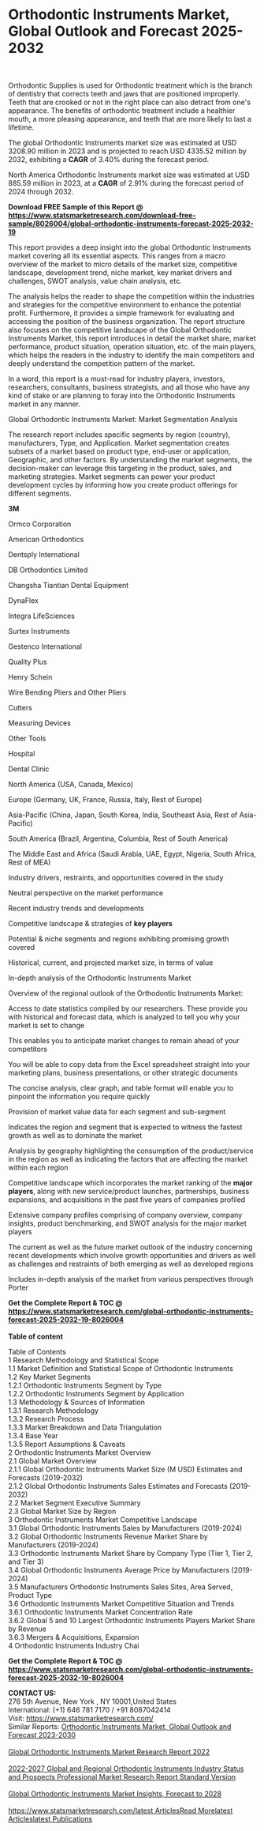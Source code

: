 <h1>Orthodontic Instruments Market, Global Outlook and Forecast 2025-2032</h1><br/><p>Orthodontic Supplies is used for Orthodontic treatment which is the branch of dentistry that corrects teeth and jaws that are positioned improperly. Teeth that are crooked or not in the right place can also detract from one's appearance. The benefits of orthodontic treatment include a healthier mouth, a more pleasing appearance, and teeth that are more likely to last a lifetime.</p><p>The global Orthodontic Instruments market size was estimated at USD 3208.90 million in 2023 and is projected to reach USD 4335.52 million by 2032, exhibiting a <strong>CAGR</strong> of 3.40% during the forecast period.</p><p>North America Orthodontic Instruments market size was estimated at USD 885.59 million in 2023, at a <strong>CAGR</strong> of 2.91% during the forecast period of 2024 through 2032.</p><p><strong>Download FREE Sample of this Report @ <a href="https://www.statsmarketresearch.com/download-free-sample/8026004/global-orthodontic-instruments-forecast-2025-2032-19">https://www.statsmarketresearch.com/download-free-sample/8026004/global-orthodontic-instruments-forecast-2025-2032-19</a></strong></p><p>This report provides a deep insight into the global Orthodontic Instruments market covering all its essential aspects. This ranges from a macro overview of the market to micro details of the market size, competitive landscape, development trend, niche market, key market drivers and challenges, SWOT analysis, value chain analysis, etc.</p><p>The analysis helps the reader to shape the competition within the industries and strategies for the competitive environment to enhance the potential profit. Furthermore, it provides a simple framework for evaluating and accessing the position of the business organization. The report structure also focuses on the competitive landscape of the Global Orthodontic Instruments Market, this report introduces in detail the market share, market performance, product situation, operation situation, etc. of the main players, which helps the readers in the industry to identify the main competitors and deeply understand the competition pattern of the market.</p><p>In a word, this report is a must-read for industry players, investors, researchers, consultants, business strategists, and all those who have any kind of stake or are planning to foray into the Orthodontic Instruments market in any manner.</p><p>Global Orthodontic Instruments Market: Market Segmentation Analysis</p><p>The research report includes specific segments by region (country), manufacturers, Type, and Application. Market segmentation creates subsets of a market based on product type, end-user or application, Geographic, and other factors. By understanding the market segments, the decision-maker can leverage this targeting in the product, sales, and marketing strategies. Market segments can power your product development cycles by informing how you create product offerings for different segments.</p><p><strong>3M</strong></p><p>Ormco Corporation</p><p>American Orthodontics</p><p>Dentsply International</p><p>DB Orthodontics Limited</p><p>Changsha Tiantian Dental Equipment</p><p>DynaFlex</p><p>Integra LifeSciences</p><p>Surtex Instruments</p><p>Gestenco International</p><p>Quality Plus</p><p>Henry Schein</p><p>Wire Bending Pliers and Other Pliers</p><p>Cutters</p><p>Measuring Devices</p><p>Other Tools</p><p>Hospital</p><p>Dental Clinic</p><p>North America (USA, Canada, Mexico)</p><p>Europe (Germany, UK, France, Russia, Italy, Rest of Europe)</p><p>Asia-Pacific (China, Japan, South Korea, India, Southeast Asia, Rest of Asia-Pacific)</p><p>South America (Brazil, Argentina, Columbia, Rest of South America)</p><p>The Middle East and Africa (Saudi Arabia, UAE, Egypt, Nigeria, South Africa, Rest of MEA)</p><p>Industry drivers, restraints, and opportunities covered in the study</p><p>Neutral perspective on the market performance</p><p>Recent industry trends and developments</p><p>Competitive landscape & strategies of <strong>key players</strong></p><p>Potential & niche segments and regions exhibiting promising growth covered</p><p>Historical, current, and projected market size, in terms of value</p><p>In-depth analysis of the Orthodontic Instruments Market</p><p>Overview of the regional outlook of the Orthodontic Instruments Market:</p><p>Access to date statistics compiled by our researchers. These provide you with historical and forecast data, which is analyzed to tell you why your market is set to change</p><p>This enables you to anticipate market changes to remain ahead of your competitors</p><p>You will be able to copy data from the Excel spreadsheet straight into your marketing plans, business presentations, or other strategic documents</p><p>The concise analysis, clear graph, and table format will enable you to pinpoint the information you require quickly</p><p>Provision of market value data for each segment and sub-segment</p><p>Indicates the region and segment that is expected to witness the fastest growth as well as to dominate the market</p><p>Analysis by geography highlighting the consumption of the product/service in the region as well as indicating the factors that are affecting the market within each region</p><p>Competitive landscape which incorporates the market ranking of the <strong>major players</strong>, along with new service/product launches, partnerships, business expansions, and acquisitions in the past five years of companies profiled</p><p>Extensive company profiles comprising of company overview, company insights, product benchmarking, and SWOT analysis for the major market players</p><p>The current as well as the future market outlook of the industry concerning recent developments which involve growth opportunities and drivers as well as challenges and restraints of both emerging as well as developed regions</p><p>Includes in-depth analysis of the market from various perspectives through Porter</p><div><b>Get the Complete Report & TOC @ <a href="https://www.statsmarketresearch.com/global-orthodontic-instruments-forecast-2025-2032-19-8026004">https://www.statsmarketresearch.com/global-orthodontic-instruments-forecast-2025-2032-19-8026004</a></b></div><br><b>Table of content</b><p>Table of Contents<br />1 Research Methodology and Statistical Scope<br />1.1 Market Definition and Statistical Scope of Orthodontic Instruments<br />1.2 Key Market Segments<br />1.2.1 Orthodontic Instruments Segment by Type<br />1.2.2 Orthodontic Instruments Segment by Application<br />1.3 Methodology & Sources of Information<br />1.3.1 Research Methodology<br />1.3.2 Research Process<br />1.3.3 Market Breakdown and Data Triangulation<br />1.3.4 Base Year<br />1.3.5 Report Assumptions & Caveats<br />2 Orthodontic Instruments Market Overview<br />2.1 Global Market Overview<br />2.1.1 Global Orthodontic Instruments Market Size (M USD) Estimates and Forecasts (2019-2032)<br />2.1.2 Global Orthodontic Instruments Sales Estimates and Forecasts (2019-2032)<br />2.2 Market Segment Executive Summary<br />2.3 Global Market Size by Region<br />3 Orthodontic Instruments Market Competitive Landscape<br />3.1 Global Orthodontic Instruments Sales by Manufacturers (2019-2024)<br />3.2 Global Orthodontic Instruments Revenue Market Share by Manufacturers (2019-2024)<br />3.3 Orthodontic Instruments Market Share by Company Type (Tier 1, Tier 2, and Tier 3)<br />3.4 Global Orthodontic Instruments Average Price by Manufacturers (2019-2024)<br />3.5 Manufacturers Orthodontic Instruments Sales Sites, Area Served, Product Type<br />3.6 Orthodontic Instruments Market Competitive Situation and Trends<br />3.6.1 Orthodontic Instruments Market Concentration Rate<br />3.6.2 Global 5 and 10 Largest Orthodontic Instruments Players Market Share by Revenue<br />3.6.3 Mergers & Acquisitions, Expansion<br />4 Orthodontic Instruments Industry Chai<br><div><b>Get the Complete Report & TOC @ <a href="https://www.statsmarketresearch.com/global-orthodontic-instruments-forecast-2025-2032-19-8026004">https://www.statsmarketresearch.com/global-orthodontic-instruments-forecast-2025-2032-19-8026004</a></b></div></p> <b>CONTACT US:</b><br>276 5th Avenue, New York , NY 10001,United States<br>International: (+1) 646 781 7170 / +91 8087042414<br>Visit: <a href="https://www.statsmarketresearch.com/">https://www.statsmarketresearch.com/</a><br>Similar Reports: <a href="https://www.statsmarketresearch.com/global-orthodontic-instruments-forecast-2025-2032-19-8026004">Orthodontic Instruments Market, Global Outlook and Forecast 2023-2030</a><br/><br/><a href="https://www.statsmarketresearch.com/global-orthodontic-instruments-forecast-2025-2032-19-8026004">Global Orthodontic Instruments Market Research Report 2022</a><br/><br/><a href="https://www.statsmarketresearch.com/global-orthodontic-instruments-forecast-2025-2032-19-8026004">2022-2027 Global and Regional Orthodontic Instruments Industry Status and Prospects Professional Market Research Report Standard Version</a><br/><br/><a href="https://www.statsmarketresearch.com/global-orthodontic-instruments-forecast-2025-2032-19-8026004">Global Orthodontic Instruments Market Insights, Forecast to 2028</a><br/><br/><a href="https://gyeongbokgung.com">https://www.statsmarketresearch.com/</a><a href="https://hallyeomaritime.com">latest Articles</a><a href="https://jingwansa.com">Read More</a><a href=https://nguoiviet.jp/">latest Articles</a><a href="https://www.intelmarketresearch.com/">latest Publications</a>
